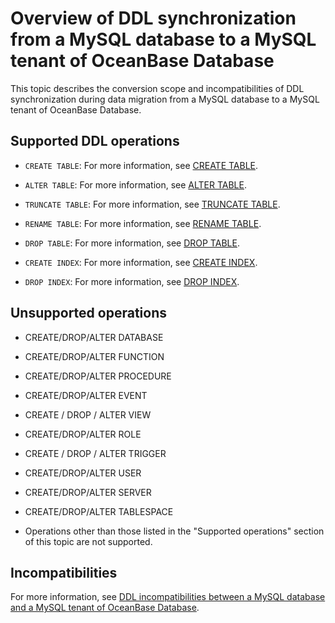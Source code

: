 # Overview of DDL synchronization from a MySQL database to a MySQL tenant of OceanBase Database

This topic describes the conversion scope and incompatibilities of DDL synchronization during data migration from a MySQL database to a MySQL tenant of OceanBase Database.

## Supported DDL operations

* `CREATE TABLE`: For more information, see [CREATE TABLE](200.create-table/100.create-table-overview.md).

* `ALTER TABLE`: For more information, see [ALTER TABLE](400.alter-table/100.alter-table-overview.md).

* `TRUNCATE TABLE`: For more information, see [TRUNCATE TABLE](../100.mysql-to-obmysql/500.truncate-table.md).

* `RENAME TABLE`: For more information, see [RENAME TABLE](../100.mysql-to-obmysql/600.rename-table.md).

* `DROP TABLE`: For more information, see [DROP TABLE](../100.mysql-to-obmysql/700.drop-table.md).

* `CREATE INDEX`: For more information, see [CREATE INDEX](../100.mysql-to-obmysql/800.create-index.md).

* `DROP INDEX`: For more information, see [DROP INDEX](../100.mysql-to-obmysql/900.drop-index.md).

## Unsupported operations

* CREATE/DROP/ALTER DATABASE

* CREATE/DROP/ALTER FUNCTION

* CREATE/DROP/ALTER PROCEDURE

* CREATE/DROP/ALTER EVENT

* CREATE / DROP / ALTER VIEW

* CREATE/DROP/ALTER ROLE

* CREATE / DROP / ALTER TRIGGER

* CREATE/DROP/ALTER USER

* CREATE/DROP/ALTER SERVER

* CREATE/DROP/ALTER TABLESPACE

* Operations other than those listed in the "Supported operations" section of this topic are not supported.

## Incompatibilities

For more information, see [DDL incompatibilities between a MySQL database and a MySQL tenant of OceanBase Database](1000.mysql-incompatible/200.create-table-incompatible/100.create-table-incompatible-overview.md).
